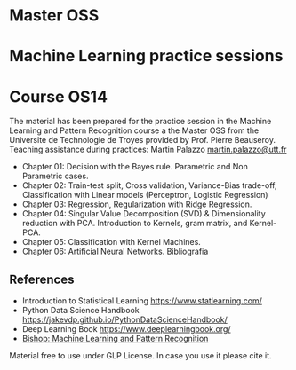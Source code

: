 # Master OSS 
# Machine Learning practice sessions
# Course OS14
The material has been prepared for the practice session in the Machine Learning and Pattern Recognition course a the Master OSS from the Universite de Technologie de Troyes provided by Prof. Pierre Beauseroy. \
Teaching assistance during practices: Martin Palazzo
martin.palazzo@utt.fr

- Chapter 01: Decision with the Bayes rule. Parametric and Non Parametric cases.
- Chapter 02: Train-test split, Cross validation, Variance-Bias trade-off, Classification with Linear models (Perceptron, Logistic Regression) 
- Chapter 03: Regression, Regularization with Ridge Regression.
- Chapter 04: Singular Value Decomposition (SVD) & Dimensionality reduction with PCA. Introduction to Kernels, gram matrix, and Kernel-PCA.
- Chapter 05: Classification with Kernel Machines.
- Chapter 06: Artificial Neural Networks.
Bibliografia
## References
- Introduction to Statistical Learning https://www.statlearning.com/
- Python Data Science Handbook https://jakevdp.github.io/PythonDataScienceHandbook/
- Deep Learning Book https://www.deeplearningbook.org/
- [Bishop: Machine Learning and Pattern Recognition](http://users.isr.ist.utl.pt/~wurmd/Livros/school/Bishop%20-%20Pattern%20Recognition%20And%20Machine%20Learning%20-%20Springer%20%202006.pdf)

Material free to use under GLP License. In case you use it please cite it.

